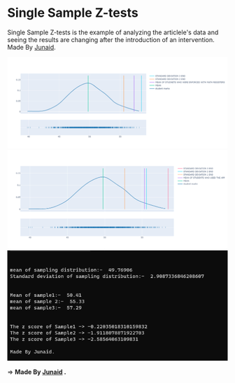 # Single Sample Z-tests

Single Sample Z-tests is the example of analyzing the articlele's data and seeing the results are changing after the introduction of an intervention. Made By [Junaid](https://abujuni.dev).

![demo1](img/output1.png)
![demo2](/img/output2.png)
![demo3](/img/terminal-output.png)

=> **Made By [Junaid](https://abujuni.dev) .**
